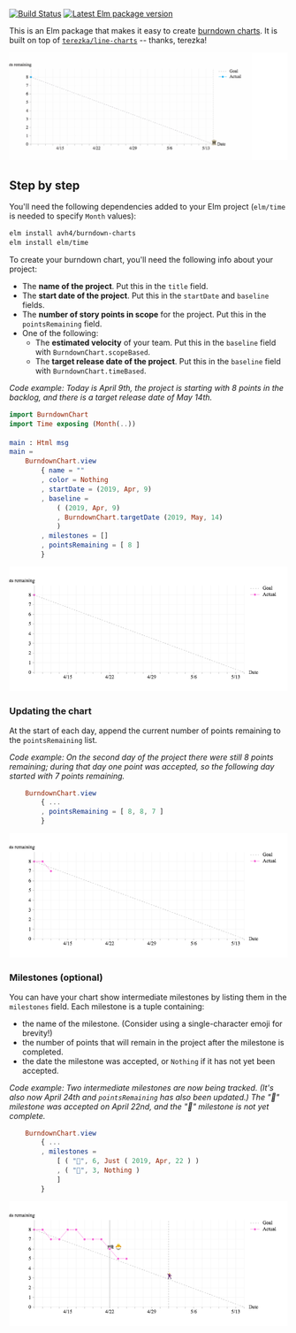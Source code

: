 [![Build Status](https://travis-ci.org/avh4/burndown-charts.svg?branch=master)](https://travis-ci.org/avh4/burndown-charts)
[![Latest Elm package version](https://img.shields.io/elm-package/v/avh4/burndown-charts.svg?label=elm)](https://package.elm-lang.org/packages/avh4/burndown-charts/latest/
)

This is an Elm package that makes it easy to create [burndown charts](https://en.wikipedia.org/wiki/Burn_down_chart).
It is built on top of [`terezka/line-charts`](https://package.elm-lang.org/packages/terezka/line-charts/latest/) -- thanks, terezka!

![](screenshot.gif)


## Step by step

You'll need the following dependencies added to your Elm project (`elm/time` is needed to specify `Month` values):

```sh
elm install avh4/burndown-charts
elm install elm/time
```

To create your burndown chart, you'll need the following info about your project:

- The **name of the project**. Put this in the `title` field.
- The **start date of the project**.  Put this in the `startDate` and `baseline` fields.
- The **number of story points in scope** for the project.  Put this in the `pointsRemaining` field.
- One of the following:
    - The **estimated velocity** of your team.  Put this in the `baseline` field with `BurndownChart.scopeBased`.
    - The **target release date of the project**.  Put this in the `baseline` field with `BurndownChart.timeBased`.

*Code example: Today is April 9th, the project is starting with 8 points in the backlog, and there is a target release date of May 14th.*

```elm
import BurndownChart
import Time exposing (Month(..))

main : Html msg
main =
    BurndownChart.view
        { name = ""
        , color = Nothing
        , startDate = (2019, Apr, 9)
        , baseline =
            ( (2019, Apr, 9)
            , BurndownChart.targetDate (2019, May, 14)
            )
        , milestones = []
        , pointsRemaining = [ 8 ]
        }
```

![image of the resulting burndown chart for the project setup code example](basic.png)


### Updating the chart

At the start of each day, append the current number of points remaining to the `pointsRemaining` list.

*Code example: On the second day of the project there were still 8 points remaining; during that day one point was accepted, so the following day started with 7 points remaining.*

```elm
    BurndownChart.view
        { ...
        , pointsRemaining = [ 8, 8, 7 ]
        }
```

![image of the resulting burndown chart for the "update the chart" code example](updated-points.png)


### Milestones (optional)

You can have your chart show intermediate milestones by listing them in the `milestones` field.  Each milestone is a tuple containing:

- the name of the milestone.  (Consider using a single-character emoji for brevity!)
- the number of points that will remain in the project after the milestone is completed.
- the date the milestone was accepted, or `Nothing` if it has not yet been accepted.

*Code example: Two intermediate milestones are now being tracked.  (It's also now April 24th and `pointsRemaining` has also been updated.)  The "🐣" milestone was accepted on April 22nd, and the "🕺" milestone is not yet complete.*

```elm
    BurndownChart.view
        { ...
        , milestones =
            [ ( "🐣", 6, Just ( 2019, Apr, 22 ) )
            , ( "🕺", 3, Nothing )
            ]
        }
```

![image of the resulting burndown chart for the "milestones" code example](milestones.png)
